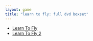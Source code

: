 ```yaml
---
layout: game
title: "learn to fly: full dvd boxset"
---
```


<ul>
    <li><a href="learntofly/">Learn To Fly</a></li>
    <li><a href="learntofly2/">Learn To Fly 2</a></li>
</ul>
